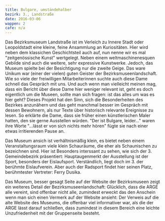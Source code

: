 ```yaml
---
title: Bulgare, umständehalber
bezirk: 3., Landstraße
date: 2016-03-06
wappen: 2
cafe: n/a
---
```


Das Bezirksmuseum Landstraße ist im Verleich zu Innere Stadt oder Leopoldstadt
eine kleine, feine Ansammlung an Kuriositäten. Hier wird neben dem klassichen
Geschichtsteil auch auf, nun nenne wir es mal "zeitgenössische Kunst" wertgelegt.
Neben einem weltmaschinenesquen Gebilde sind auch die weitere, sehr expressive
Kunstwerke. Jedoch, das Museum spielte bei der Besichtigung nur die zweite Geige.
Das ware Unikum war (einer der vielen) guten Geister der Bezirksmuseenlandschaft.
Wie so viele der freiwilligen Mitarbeiterinnen suchte auch diese Dame schnell das
Gespräch mit uns. Und auch wenn man vielleicht meinen mag, dass ein Bericht über
diese Dame hier weniger relevant ist, geht es doch eigentlich um die Museen, sollte
man sich fragen: ist das alles um was es hier geht? Dieses Projekt hat den Sinn,
sich die Besonderheiten des Bezirkes anzunähern und das geht manchmal besser im
Gespräch mit dessen Bewohnern, als nur Texte über historisch relevante Ereignisse
zu lesen. So erklärte die Dame, dass sie früher einen künstlerischen Maler hatten,
den sie gerne Ausstellen würden. "Der ist Bulgare, leider..." waren ihre Worte
"...lässt er von sich nichts mehr hören" fügte sie nach einer etwas irritierenden Pause an.

Das Museum ansich ist verhältnismäßig klein, es bietet neben einem Veranstaltungsraum
viele klein Schauräume, die eher als Schaunischen zu bezeichnen sind. Hier ist Besonders
interssant zu sehen, wie sich der 3. Gemeindebezirk präsentiert: Hauptaugenmerkt der Ausstellung
ist der Sport, besonders der Eislaufsport. Verständlich, liegt doch im 3. der berühmte Eislaufverein.
Aber auch der Radsport findet hier seinen Platz, berühmtester Vertreter: Ferry Dusika.

Das Museum, besser gesagt Seite auf der Website der Bezirksmuseen zeigt ein weiteres Detail der Bezirksmuseenlandschaft:
Glücklich, dass die ARGE alle vereint, sind offenbar nicht alle, zumindest erweckt das den Anschein wenn man sich einen Vermerk
auf der Website ansieht: Der Verweis auf die alte Website des Museums, die offenbar viel informativer war, als die der ARGE lässt
darauf schließen, dass zumindest in diesem Bereich eine leichte Unzufriedenheit mit der Gruppenseite besteht.
